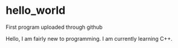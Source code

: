 # hello_world
First program uploaded through github

Hello, I am fairly new to programming. I am currently learning C++.
